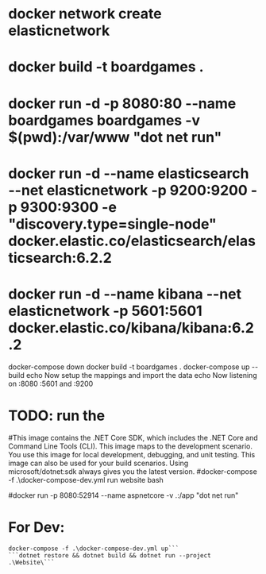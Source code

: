 # docker network create elasticnetwork
# docker build -t boardgames .
# docker run -d -p 8080:80 --name boardgames boardgames -v $(pwd):/var/www "dot net run"
# docker run -d --name elasticsearch --net elasticnetwork -p 9200:9200 -p 9300:9300 -e "discovery.type=single-node" docker.elastic.co/elasticsearch/elasticsearch:6.2.2
# docker run -d --name kibana --net elasticnetwork -p 5601:5601 docker.elastic.co/kibana/kibana:6.2.2

docker-compose down
docker build -t boardgames .
docker-compose up --build
echo Now setup the mappings and import the data
echo Now listening on :8080 :5601 and :9200

# TODO: run the 


#This image contains the .NET Core SDK, which includes the .NET Core and Command Line Tools (CLI). This image maps to the development scenario. You use this image for local development, debugging, and unit testing. This image can also be used for your build scenarios. Using microsoft/dotnet:sdk always gives you the latest version.
#docker-compose -f  .\docker-compose-dev.yml run website  bash

#docker run -p 8080:52914 --name aspnetcore -v .:/app "dot net run"



# For Dev:
```// This will spin up elasticsearch and kibana
docker-compose -f .\docker-compose-dev.yml up```
```dotnet restore && dotnet build && dotnet run --project .\Website\```